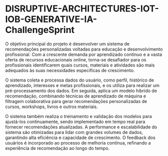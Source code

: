 # DISRUPTIVE-ARCHITECTURES-IOT-IOB-GENERATIVE-IA-ChallengeSprint

O objetivo principal do projeto é desenvolver um sistema de recomendações personalizadas voltadas para educação e desenvolvimento profissional. Com a crescente demanda por aprendizado contínuo e a vasta oferta de recursos educacionais online, torna-se desafiador para os profissionais identificarem quais cursos, materiais e atividades são mais adequados às suas necessidades específicas de crescimento.

O sistema coleta e processa dados do usuário, como perfil, histórico de aprendizado, interesses e metas profissionais, e os utiliza para realizar um pré-processamento dos dados. Em seguida, aplica um modelo híbrido de recomendação, combinando técnicas de aprendizado de máquina e filtragem colaborativa para gerar recomendações personalizadas de cursos, workshops, livros e outros materiais.

O sistema também realiza o treinamento e validação dos modelos para ajustá-los continuamente, sendo implementado em tempo real para fornecer recomendações atualizadas. A performance e escalabilidade do sistema são otimizadas para lidar com grandes volumes de dados, garantindo alta eficiência e capacidade de crescimento. O feedback dos usuários é incorporado ao processo de melhoria contínua, refinando a experiência de recomendação ao longo do tempo.
